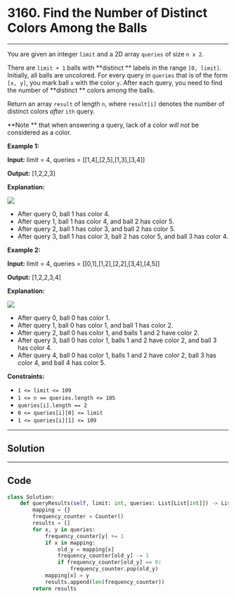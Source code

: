 # 3160. Find the Number of Distinct Colors Among the Balls

---

You are given an integer `limit` and a 2D array `queries` of size `n x 2`.

There are `limit + 1` balls with **distinct ** labels in the range `[0, limit]`. Initially, all balls are uncolored. For every query in `queries` that is of the form `[x, y]`, you mark ball `x` with the color `y`. After each query, you need to find the number of **distinct ** colors among the balls.

Return an array `result` of length `n`, where `result[i]` denotes the number of distinct colors _after_ `ith` query.

**Note ** that when answering a query, lack of a color _will not_ be considered as a color.

 

**Example 1:**

**Input:** limit = 4, queries = [[1,4],[2,5],[1,3],[3,4]]

**Output:** [1,2,2,3]

**Explanation:**

![](https://assets.leetcode.com/uploads/2024/04/17/ezgifcom-crop.gif)

  * After query 0, ball 1 has color 4.
  * After query 1, ball 1 has color 4, and ball 2 has color 5.
  * After query 2, ball 1 has color 3, and ball 2 has color 5.
  * After query 3, ball 1 has color 3, ball 2 has color 5, and ball 3 has color 4.



**Example 2:**

**Input:** limit = 4, queries = [[0,1],[1,2],[2,2],[3,4],[4,5]]

**Output:** [1,2,2,3,4]

**Explanation:**

**![](https://assets.leetcode.com/uploads/2024/04/17/ezgifcom-crop2.gif)**

  * After query 0, ball 0 has color 1.
  * After query 1, ball 0 has color 1, and ball 1 has color 2.
  * After query 2, ball 0 has color 1, and balls 1 and 2 have color 2.
  * After query 3, ball 0 has color 1, balls 1 and 2 have color 2, and ball 3 has color 4.
  * After query 4, ball 0 has color 1, balls 1 and 2 have color 2, ball 3 has color 4, and ball 4 has color 5.



 

**Constraints:**

  * `1 <= limit <= 109`
  * `1 <= n == queries.length <= 105`
  * `queries[i].length == 2`
  * `0 <= queries[i][0] <= limit`
  * `1 <= queries[i][1] <= 109`

---

## Solution



---

## Code
```python
class Solution:
    def queryResults(self, limit: int, queries: List[List[int]]) -> List[int]:
        mapping = {}
        frequency_counter = Counter()
        results = []
        for x, y in queries:
            frequency_counter[y] += 1
            if x in mapping:
                old_y = mapping[x]
                frequency_counter[old_y] -= 1
                if frequency_counter[old_y] == 0:
                    frequency_counter.pop(old_y)
            mapping[x] = y
            results.append(len(frequency_counter))
        return results
```